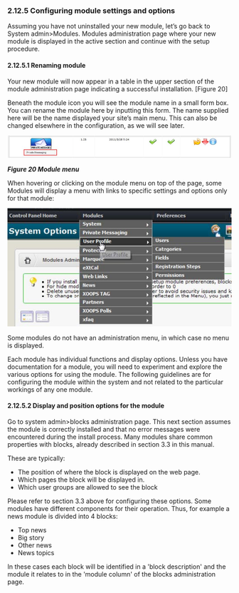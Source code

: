 ### 2.12.5	Configuring module settings and options

Assuming you have not uninstalled your new module, let’s go back to
System admin>Modules. Modules administration page where your new module is displayed in the active section and continue with the setup procedure.
#### 2.12.5.1	Renaming module

Your new module will now appear in a table in the upper section of the module administration page indicating a successful installation. [Figure 20]

Beneath the module icon you will see the module name in a small form box. You can rename the module here by inputting this form. The name supplied here will be the name displayed your site’s main menu. This can also be changed elsewhere in the configuration, as we will see later.

![img_97.jpg](../assets/img_97.jpg)  

***Figure 20 Module menu***

When hovering or clicking on the module menu on top of the page, some Modules will display a menu with links to specific settings and options only for that module: 
 
![img_98.jpg](../assets/img_98.jpg)  

Some modules do not have an administration menu, in which case no menu is displayed.

Each module has individual functions and display options. Unless you have documentation for a module, you will need to experiment and explore the various options for using the module. 
The following guidelines are for configuring the module within the system and not related to the particular workings of any one module.
#### 2.12.5.2	Display and position options for the module

Go to system admin>blocks administration page.
This next section assumes the module is correctly installed and that no error messages were encountered during the install process.
Many modules share common properties with blocks, already described in section 3.3 in this manual.

These are typically: 
-	The position of where the block is displayed on the web page. 
-	Which pages the block will be displayed in.
-	Which user groups are allowed to see the block

Please refer to section 3.3 above for configuring these options.
Some modules have different components for their operation. Thus, for example a news module is divided into 4 blocks:

-	Top news 
-	Big story 
-	Other news 
-	News topics

In these cases each block will be identified in a 'block description' and the module it relates to in the 'module column' of the blocks administration page.
